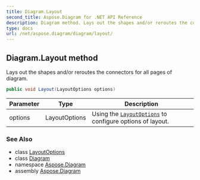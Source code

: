 ```yaml
---
title: Diagram.Layout
second_title: Aspose.Diagram for .NET API Reference
description: Diagram method. Lays out the shapes and/or reroutes the connectors for all pages of diagram
type: docs
url: /net/aspose.diagram/diagram/layout/
---
```

## Diagram.Layout method

Lays out the shapes and/or reroutes the connectors for all pages of diagram.

```csharp
public void Layout(LayoutOptions options)
```

| Parameter | Type | Description |
| --- | --- | --- |
| options | LayoutOptions | Using the [`LayoutOptions`](../../../aspose.diagram.autolayout/layoutoptions/) to configure options of layout. |

### See Also

* class [LayoutOptions](../../../aspose.diagram.autolayout/layoutoptions/)
* class [Diagram](../)
* namespace [Aspose.Diagram](../../diagram/)
* assembly [Aspose.Diagram](../../../)



